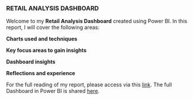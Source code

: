 ### RETAIL ANALYSIS DASHBOARD 

Welcome to my **Retail Analysis Dashboard** created using Power BI. In this report, I will cover the following areas:

**Charts used and techniques**

**Key focus areas to gain insights**

**Dashboard insights**

**Reflections and experience**

For the full reading of my report, please access via this [link]([https://medium.com/p/6244086f45cd/edit](https://medium.com/@thachnguyen070595/retail-analysis-dashboard-report-6244086f45cd)).
The full Dashboard in Power BI is shared [here](https://app.powerbi.com/reportEmbed?reportId=42412e9c-9343-4849-8898-ce8428d0ec12&autoAuth=true&ctid=66e44254-c0ce-4745-9255-907eee03faf6).
